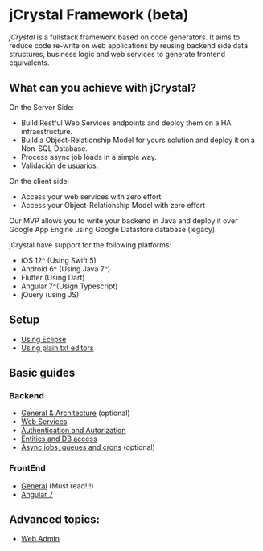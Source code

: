 # jCrystal Framework (beta)
_jCrystal_ is a fullstack framework based on code generators. It aims to reduce code re-write on web applications by reusing backend side data structures, business logic and web services to generate frontend equivalents.

## What can you achieve with jCrystal?
On the Server Side:
- Bulld Restful Web Services endpoints and deploy them on a HA infraestructure.
- Build a Object-Relationship Model for yours solution and deploy it on a Non-SQL Database.
- Process async job loads in a simple way.
- Validación de usuarios.

On the client side:
- Access your web services with zero effort
- Access your Object-Relationship Model with zero effort

Our MVP allows you to write your backend in Java and deploy it over Google App Engine using Google Datastore database (legacy).

jCrystal have support for the following platforms:
- iOS 12^ (Using Swift 5)
- Android 6^ (Using Java 7^)
- Flutter (Using Dart)
- Angular 7^(Usign Typescript)
- jQuery (using JS)

## Setup

- [Using Eclipse](installation/eclipse.md)
- [Using plain txt editors](installation/vanilla.md)

## Basic guides

### Backend

- [General & Architecture](server/general.md) (optional)
- [Web Services](server/webservices.md)
- [Authentication  and Autorization](server/auth.md)
- [Entities and DB access](server/entities.md)
- [Async jobs, queues and crons](server/queues.md) (optional)

### FrontEnd

- [General](clients/general.md) (Must read!!!)
- [Angular 7](clients/angular7.md)

## Advanced topics:

- [Web Admin](server/queues.md)